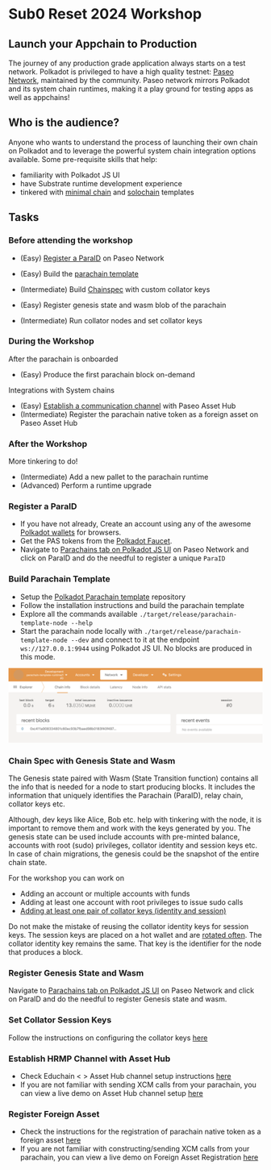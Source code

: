 # Sub0 Reset 2024 Workshop

## Launch your Appchain to Production

The journey of any production grade application always starts on a test network. Polkadot is privileged to have a high quality testnet: 
[Paseo Network](https://github.com/paseo-network), maintained by the community. Paseo network mirrors Polkadot and its system chain
runtimes, making it a play ground for testing apps as well as appchains! 

## Who is the audience?

Anyone who wants to understand the process of launching their own chain on Polkadot and to leverage the powerful system chain integration options available. Some pre-requisite skills that help:

- familiarity with Polkadot JS UI
- have Substrate runtime development experience
- tinkered with [minimal chain](https://github.com/paritytech/polkadot-sdk-minimal-template) and [solochain](https://github.com/paritytech/polkadot-sdk-solochain-template) templates

## Tasks

### Before attending the workshop

- (Easy) [Register a ParaID](#register-a-paraid) on Paseo Network
- (Easy) Build the [parachain template](#build-parachain-template)

- (Intermediate) Build [Chainspec](#chain-spec-with-genesis-state-and-wasm) with custom collator keys
- (Easy) Register genesis state and wasm blob of the parachain
- (Intermediate) Run collator nodes and set collator keys

### During the Workshop

After the parachain is onboarded

- (Easy) Produce the first parachain block on-demand

Integrations with System chains

- (Easy) [Establish a communication channel](#establish-hrmp-channel-with-asset-hub) with Paseo Asset Hub
- (Intermediate) Register the parachain native token as a foreign asset on Paseo Asset Hub

### After the Workshop

More tinkering to do!

- (Intermediate) Add a new pallet to the parachain runtime
- (Advanced) Perform a runtime upgrade

### Register a ParaID

- If you have not already, Create an account using any of the awesome [Polkadot wallets](https://polkadot.com/get-started/wallets) for browsers.
- Get the PAS tokens from the [Polkadot Faucet](https://faucet.polkadot.io/).
- Navigate to [Parachains tab on Polkadot JS UI](https://polkadot.js.org/apps/?rpc=wss%3A%2F%2Fpaseo.rpc.amforc.com#/parachains/parathreads) on Paseo Network and click on ParaID and do the needful to register a unique `ParaID`

### Build Parachain Template

- Setup the [Polkadot Parachain template](https://github.com/paritytech/polkadot-sdk-parachain-template) repository
- Follow the installation instructions and build the parachain template
- Explore all the commands available `./target/release/parachain-template-node --help`
- Start the parachain node locally with `./target/release/parachain-template-node --dev` and connect to it at the endpoint `ws://127.0.0.1:9944` using Polkadot JS UI. No blocks are produced in this mode.

![Connect to Parachain Template Node](./img/template/parachain-template-dev.png)

### Chain Spec with Genesis State and Wasm

The Genesis state paired with Wasm (State Transition function) contains all the info that is needed for a node to start producing blocks. It includes the information that uniquely identifies the Parachain (ParaID), relay chain, collator keys etc.

Although, dev keys like Alice, Bob etc. help with tinkering with the node, it is important to remove them and work with the keys generated
by you. The genesis state can be used include accounts with pre-minted balance, accounts with root (sudo) privileges, collator identity
and session keys etc. In case of chain migrations, the genesis could be the snapshot of the entire chain state. 

For the workshop you can work on

- Adding an account or multiple accounts with funds
- Adding at least one account with root privileges to issue sudo calls
- [Adding at least one pair of collator keys (identity and session)](collator.md#setting-up-collators-in-the-chain-spec)

Do not make the mistake of reusing the collator identity keys for session keys. The session keys are placed on a hot wallet and are 
[rotated often](collator.md#changing--rotating-session-keys). The collator identity key remains the same. That key is the identifier for the node that produces a block. 

### Register Genesis State and Wasm

Navigate to [Parachains tab on Polkadot JS UI](https://polkadot.js.org/apps/?rpc=wss%3A%2F%2Fpaseo.rpc.amforc.com#/parachains/parathreads) on Paseo Network and click on ParaID and do the needful to register Genesis state and wasm.


### Set Collator Session Keys

Follow the instructions on configuring the collator keys [here](collator.md#configuring-and-running-your-collator)

### Establish HRMP Channel with Asset Hub

- Check Educhain < > Asset Hub channel setup instructions [here](asset-hub.md#asset-hub-channel-setup)
- If you are not familiar with sending XCM calls from your parachain, you can view a live demo on Asset Hub channel setup [here](https://www.youtube.com/watch?v=4vq12vY0uYs&t=1445s)

### Register Foreign Asset

- Check the instructions for the registration of parachain native token as a foreign asset [here](asset-hub.md#foreign-asset-registry)
- If you are not familiar with constructing/sending XCM calls from your parachain, you can view a live demo on Foreign Asset Registration [here](https://youtu.be/4vq12vY0uYs?si=JwPMBHKz1_njIZBc&t=1373)


